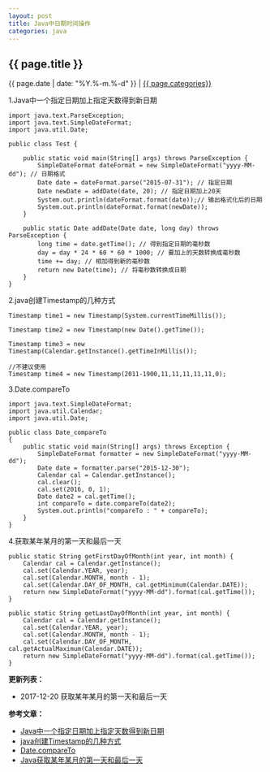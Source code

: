 ```yaml
---
layout: post
title: Java中日期时间操作
categories: java
---
```


## {{ page.title }}

{{ page.date | date: "%Y.%-m.%-d" }} | <a href="/archive#{{ page.categories }}">{{ page.categories}}</a>

1.Java中一个指定日期加上指定天数得到新日期

```
import java.text.ParseException;
import java.text.SimpleDateFormat;
import java.util.Date;

public class Test {

	public static void main(String[] args) throws ParseException {
		SimpleDateFormat dateFormat = new SimpleDateFormat("yyyy-MM-dd"); // 日期格式
		Date date = dateFormat.parse("2015-07-31"); // 指定日期
		Date newDate = addDate(date, 20); // 指定日期加上20天
		System.out.println(dateFormat.format(date));// 输出格式化后的日期
		System.out.println(dateFormat.format(newDate));
	}

	public static Date addDate(Date date, long day) throws ParseException {
		long time = date.getTime(); // 得到指定日期的毫秒数
		day = day * 24 * 60 * 60 * 1000; // 要加上的天数转换成毫秒数
		time += day; // 相加得到新的毫秒数
		return new Date(time); // 将毫秒数转换成日期
	}
}
```

2.java创建Timestamp的几种方式

```
Timestamp time1 = new Timestamp(System.currentTimeMillis());  
  
Timestamp time2 = new Timestamp(new Date().getTime());  
  
Timestamp time3 = new Timestamp(Calendar.getInstance().getTimeInMillis());  
  
//不建议使用  
Timestamp time4 = new Timestamp(2011-1900,11,11,11,11,11,0); 
```

3.Date.compareTo

```
import java.text.SimpleDateFormat;
import java.util.Calendar;
import java.util.Date;
  
public class Date_compareTo
{
    public static void main(String[] args) throws Exception {
        SimpleDateFormat formatter = new SimpleDateFormat("yyyy-MM-dd");
        Date date = formatter.parse("2015-12-30");
        Calendar cal = Calendar.getInstance();
        cal.clear();
        cal.set(2016, 0, 1);
        Date date2 = cal.getTime();
        int compareTo = date.compareTo(date2);
        System.out.println("compareTo : " + compareTo);
    }
}
```

4.获取某年某月的第一天和最后一天

```
public static String getFirstDayOfMonth(int year, int month) {
	Calendar cal = Calendar.getInstance();
	cal.set(Calendar.YEAR, year);
	cal.set(Calendar.MONTH, month - 1);
	cal.set(Calendar.DAY_OF_MONTH, cal.getMinimum(Calendar.DATE));
	return new SimpleDateFormat("yyyy-MM-dd").format(cal.getTime());
}

public static String getLastDayOfMonth(int year, int month) {
	Calendar cal = Calendar.getInstance();
	cal.set(Calendar.YEAR, year);
	cal.set(Calendar.MONTH, month - 1);
	cal.set(Calendar.DAY_OF_MONTH, cal.getActualMaximum(Calendar.DATE));
	return new SimpleDateFormat("yyyy-MM-dd").format(cal.getTime());
}
```

**更新列表：**

* 2017-12-20
获取某年某月的第一天和最后一天





**参考文章：**

* [Java中一个指定日期加上指定天数得到新日期][1]
* [java创建Timestamp的几种方式][2]
* [Date.compareTo][3]
* [Java获取某年某月的第一天和最后一天][4]


[1]: http://blog.csdn.net/u012027874/article/details/47805885
[2]: http://vsp.iteye.com/blog/1253774
[3]: http://www.howsoftworks.net/javaapi/java.util/date_compareto.html
[4]: http://blog.csdn.net/sdzhangshulong/article/details/53897364